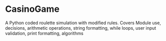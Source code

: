 # CasinoGame
A Python coded roulette simulation with modified rules. Covers Module use, decisions, arithmetic operations, string formatting, while loops, user input validation, print formatting, algorithms 
